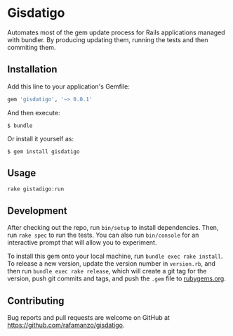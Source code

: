 # Gisdatigo

Automates most of the gem update process for Rails applications managed with bundler. By producing updating them, running the tests and then commiting them.

## Installation

Add this line to your application's Gemfile:

```ruby
gem 'gisdatigo', '~> 0.0.1'
```

And then execute:

    $ bundle

Or install it yourself as:

    $ gem install gisdatigo

## Usage

```
rake gistadigo:run
```

## Development

After checking out the repo, run `bin/setup` to install dependencies. Then, run `rake spec` to run the tests. You can also run `bin/console` for an interactive prompt that will allow you to experiment.

To install this gem onto your local machine, run `bundle exec rake install`. To release a new version, update the version number in `version.rb`, and then run `bundle exec rake release`, which will create a git tag for the version, push git commits and tags, and push the `.gem` file to [rubygems.org](https://rubygems.org).

## Contributing

Bug reports and pull requests are welcome on GitHub at https://github.com/rafamanzo/gisdatigo.

